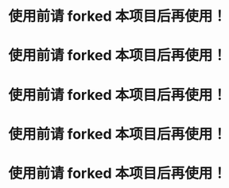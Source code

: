 # 使用前请 forked 本项目后再使用！

# 使用前请 forked 本项目后再使用！

# 使用前请 forked 本项目后再使用！

# 使用前请 forked 本项目后再使用！

# 使用前请 forked 本项目后再使用！
